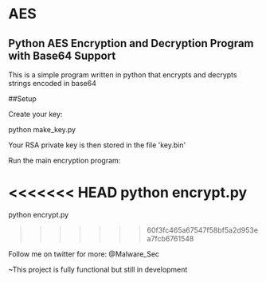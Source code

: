 # AES
## Python AES Encryption and Decryption Program with Base64 Support

This is a simple program written in python that encrypts and decrypts strings encoded in base64

##Setup

Create your key:

  python make_key.py

Your RSA private key is then stored in the file 'key.bin'

Run the main encryption program:

<<<<<<< HEAD
  python encrypt.py
=======
python encrypt.py
>>>>>>> 60f3fc465a67547f58bf5a2d953ea7fcb6761548

Follow me on twitter for more: @Malware_Sec

~This project is fully functional but still in development
